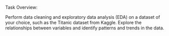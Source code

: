 Task Overview:

Perform data cleaning and exploratory data analysis (EDA) on a dataset of your choice, such as the Titanic dataset from Kaggle. Explore the relationships between variables and identify patterns and trends in the data.
